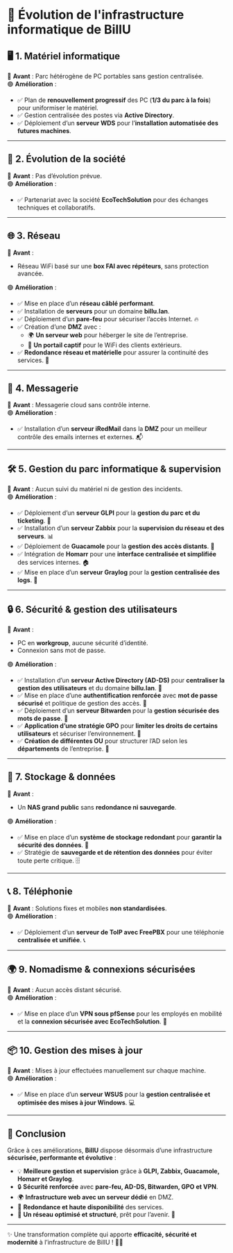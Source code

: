 # 🚀 Évolution de l'infrastructure informatique de BillU  

## 🖥️ 1. Matériel informatique  
🔴 **Avant** : Parc hétérogène de PC portables sans gestion centralisée.  
🟢 **Amélioration** :  
- ✅ Plan de **renouvellement progressif** des PC (**1/3 du parc à la fois**) pour uniformiser le matériel.  
- ✅ Gestion centralisée des postes via **Active Directory**.  
- ✅ Déploiement d’un **serveur WDS** pour l’**installation automatisée des futures machines**.  

---

## 🏢 2. Évolution de la société  
🔴 **Avant** : Pas d’évolution prévue.  
🟢 **Amélioration** :  
- ✅ Partenariat avec la société **EcoTechSolution** pour des échanges techniques et collaboratifs.  

---

## 🌐 3. Réseau  
🔴 **Avant** :  
- Réseau WiFi basé sur une **box FAI avec répéteurs**, sans protection avancée.  

🟢 **Amélioration** :  
- ✅ Mise en place d’un **réseau câblé performant**.  
- ✅ Installation de **serveurs** pour un domaine **billu.lan**.  
- ✅ Déploiement d’un **pare-feu** pour sécuriser l’accès Internet. 🔥  
- ✅ Création d’une **DMZ** avec :  
  - 🌍 **Un serveur web** pour héberger le site de l’entreprise.  
  - 📡 **Un portail captif** pour le WiFi des clients extérieurs.  
- ✅ **Redondance réseau et matérielle** pour assurer la continuité des services. 🔄  

---

## 📧 4. Messagerie  
🔴 **Avant** : Messagerie cloud sans contrôle interne.  
🟢 **Amélioration** :  
- ✅ Installation d’un **serveur iRedMail** dans la **DMZ** pour un meilleur contrôle des emails internes et externes. 📬  

---

## 🛠️ 5. Gestion du parc informatique & supervision  
🔴 **Avant** : Aucun suivi du matériel ni de gestion des incidents.  
🟢 **Amélioration** :  
- ✅ Déploiement d’un **serveur GLPI** pour la **gestion du parc et du ticketing**. 🎫  
- ✅ Installation d’un **serveur Zabbix** pour la **supervision du réseau et des serveurs**. 📊  
- ✅ Déploiement de **Guacamole** pour la **gestion des accès distants**. 🥑  
- ✅ Intégration de **Homarr** pour une **interface centralisée et simplifiée** des services internes. 🏠  
- ✅ Mise en place d’un **serveur Graylog** pour la **gestion centralisée des logs**. 📜  

---

## 🔒 6. Sécurité & gestion des utilisateurs  
🔴 **Avant** :  
- PC en **workgroup**, aucune sécurité d’identité.  
- Connexion sans mot de passe.  

🟢 **Amélioration** :  
- ✅ Installation d’un **serveur Active Directory (AD-DS)** pour **centraliser la gestion des utilisateurs** et du domaine **billu.lan**. 🏢  
- ✅ Mise en place d’une **authentification renforcée** avec **mot de passe sécurisé** et politique de gestion des accès. 🔑  
- ✅ Déploiement d’un **serveur Bitwarden** pour la **gestion sécurisée des mots de passe**. 🔐  
- ✅ **Application d’une stratégie GPO** pour **limiter les droits de certains utilisateurs** et sécuriser l’environnement. 📜  
- ✅ **Création de différentes OU** pour structurer l’AD selon les **départements** de l’entreprise. 🏢  

---

## 💾 7. Stockage & données  
🔴 **Avant** :  
- Un **NAS grand public** sans **redondance ni sauvegarde**.  

🟢 **Amélioration** :  
- ✅ Mise en place d’un **système de stockage redondant** pour **garantir la sécurité des données**. 🔄  
- ✅ Stratégie de **sauvegarde et de rétention des données** pour éviter toute perte critique. 🗄️  

---

## 📞 8. Téléphonie  
🔴 **Avant** : Solutions fixes et mobiles **non standardisées**.  
🟢 **Amélioration** :  
- ✅ Déploiement d’un **serveur de ToIP avec FreePBX** pour une téléphonie **centralisée et unifiée**. 📞  

---

## 🌍 9. Nomadisme & connexions sécurisées  
🔴 **Avant** : Aucun accès distant sécurisé.  
🟢 **Amélioration** :  
- ✅ Mise en place d’un **VPN sous pfSense** pour les employés en mobilité et la **connexion sécurisée avec EcoTechSolution**. 🔐  

---

## 📦 10. Gestion des mises à jour  
🔴 **Avant** : Mises à jour effectuées manuellement sur chaque machine.  
🟢 **Amélioration** :  
- ✅ Mise en place d’un **serveur WSUS** pour la **gestion centralisée et optimisée des mises à jour Windows**. 💻  

---

## 🎯 Conclusion  
Grâce à ces améliorations, **BillU** dispose désormais d’une infrastructure **sécurisée, performante et évolutive** :  
- 💡 **Meilleure gestion et supervision** grâce à **GLPI, Zabbix, Guacamole, Homarr et Graylog**.  
- 🔒 **Sécurité renforcée** avec **pare-feu, AD-DS, Bitwarden, GPO et VPN**.  
- 🌍 **Infrastructure web avec un serveur dédié** en DMZ.  
- 🔄 **Redondance et haute disponibilité** des services.  
- 📡 **Un réseau optimisé et structuré**, prêt pour l’avenir. 🚀  

---

✨ Une transformation complète qui apporte **efficacité, sécurité et modernité** à l’infrastructure de BillU ! 🚀🔥  
